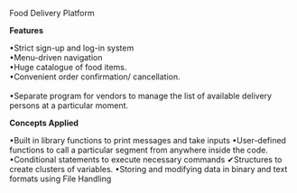 Food Delivery Platform

**Features**

•Strict sign-up and log-in system <br/>
•Menu-driven navigation <br/>
•Huge catalogue of food items.<br/>
•Convenient order confirmation/ cancellation.<br/><br/>
•Separate program for vendors to manage the list of available delivery persons at a particular moment.<br/>


**Concepts Applied**

•Built in library functions to print messages and take inputs 
•User-defined functions to call a particular segment from anywhere inside the code.
•Conditional statements to execute necessary commands ✔Structures to create clusters of variables.
•Storing and modifying data in binary and text formats using File Handling










